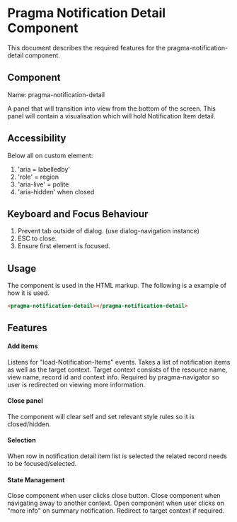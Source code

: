 # Pragma Notification Detail Component

This document describes the required features for the pragma-notification-detail component.

## Component

Name: pragma-notification-detail

A panel that will transition into view from the bottom of the screen. This panel will contain a visualisation
which will hold Notification Item detail. 

## Accessibility

Below all on custom element:
1. 'aria = labelledby'
1. 'role' = region
1. 'aria-live' = polite
1. 'aria-hidden' when closed

## Keyboard and Focus Behaviour

1. Prevent tab outside of dialog. (use dialog-navigation instance)
1. ESC to close.
1. Ensure first element is focused.

## Usage

The component is used in the HTML markup. The following is a example of how it is used.

```html
<pragma-notification-detail></pragma-notification-detail>
```

## Features

#### Add items

Listens for "load-Notification-Items" events. Takes a list of notification items as well as the target context.
Target context consists of the resource name, view name, record id and context info. Required by pragma-navigator
so user is redirected on viewing more information. 

#### Close panel

The component will clear self and set relevant style rules so it is closed/hidden.

#### Selection

When row in notification detail item list is selected the related record needs to be focused/selected.

#### State Management

Close component when user clicks close button. Close component when navigating away to another context.
Open component when user clicks on "more info" on summary notification. Redirect to target context if required.